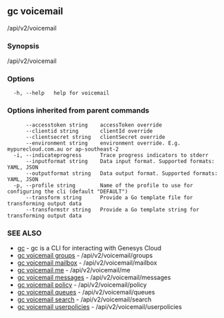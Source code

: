 ## gc voicemail

/api/v2/voicemail

### Synopsis

/api/v2/voicemail

### Options

```
  -h, --help   help for voicemail
```

### Options inherited from parent commands

```
      --accesstoken string    accessToken override
      --clientid string       clientId override
      --clientsecret string   clientSecret override
      --environment string    environment override. E.g. mypurecloud.com.au or ap-southeast-2
  -i, --indicateprogress      Trace progress indicators to stderr
      --inputformat string    Data input format. Supported formats: YAML, JSON
      --outputformat string   Data output format. Supported formats: YAML, JSON
  -p, --profile string        Name of the profile to use for configuring the cli (default "DEFAULT")
      --transform string      Provide a Go template file for transforming output data
      --transformstr string   Provide a Go template string for transforming output data
```

### SEE ALSO

* [gc](gc.html)	 - gc is a CLI for interacting with Genesys Cloud
* [gc voicemail groups](gc_voicemail_groups.html)	 - /api/v2/voicemail/groups
* [gc voicemail mailbox](gc_voicemail_mailbox.html)	 - /api/v2/voicemail/mailbox
* [gc voicemail me](gc_voicemail_me.html)	 - /api/v2/voicemail/me
* [gc voicemail messages](gc_voicemail_messages.html)	 - /api/v2/voicemail/messages
* [gc voicemail policy](gc_voicemail_policy.html)	 - /api/v2/voicemail/policy
* [gc voicemail queues](gc_voicemail_queues.html)	 - /api/v2/voicemail/queues
* [gc voicemail search](gc_voicemail_search.html)	 - /api/v2/voicemail/search
* [gc voicemail userpolicies](gc_voicemail_userpolicies.html)	 - /api/v2/voicemail/userpolicies


